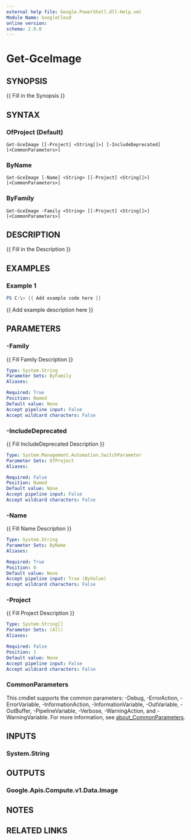 ```yaml
---
external help file: Google.PowerShell.dll-Help.xml
Module Name: GoogleCloud
online version:
schema: 2.0.0
---
```


# Get-GceImage

## SYNOPSIS
{{ Fill in the Synopsis }}

## SYNTAX

### OfProject (Default)
```
Get-GceImage [[-Project] <String[]>] [-IncludeDeprecated] [<CommonParameters>]
```

### ByName
```
Get-GceImage [-Name] <String> [[-Project] <String[]>] [<CommonParameters>]
```

### ByFamily
```
Get-GceImage -Family <String> [[-Project] <String[]>] [<CommonParameters>]
```

## DESCRIPTION
{{ Fill in the Description }}

## EXAMPLES

### Example 1
```powershell
PS C:\> {{ Add example code here }}
```

{{ Add example description here }}

## PARAMETERS

### -Family
{{ Fill Family Description }}

```yaml
Type: System.String
Parameter Sets: ByFamily
Aliases:

Required: True
Position: Named
Default value: None
Accept pipeline input: False
Accept wildcard characters: False
```

### -IncludeDeprecated
{{ Fill IncludeDeprecated Description }}

```yaml
Type: System.Management.Automation.SwitchParameter
Parameter Sets: OfProject
Aliases:

Required: False
Position: Named
Default value: None
Accept pipeline input: False
Accept wildcard characters: False
```

### -Name
{{ Fill Name Description }}

```yaml
Type: System.String
Parameter Sets: ByName
Aliases:

Required: True
Position: 0
Default value: None
Accept pipeline input: True (ByValue)
Accept wildcard characters: False
```

### -Project
{{ Fill Project Description }}

```yaml
Type: System.String[]
Parameter Sets: (All)
Aliases:

Required: False
Position: 1
Default value: None
Accept pipeline input: False
Accept wildcard characters: False
```

### CommonParameters
This cmdlet supports the common parameters: -Debug, -ErrorAction, -ErrorVariable, -InformationAction, -InformationVariable, -OutVariable, -OutBuffer, -PipelineVariable, -Verbose, -WarningAction, and -WarningVariable. For more information, see [about_CommonParameters](http://go.microsoft.com/fwlink/?LinkID=113216).

## INPUTS

### System.String

## OUTPUTS

### Google.Apis.Compute.v1.Data.Image

## NOTES

## RELATED LINKS
